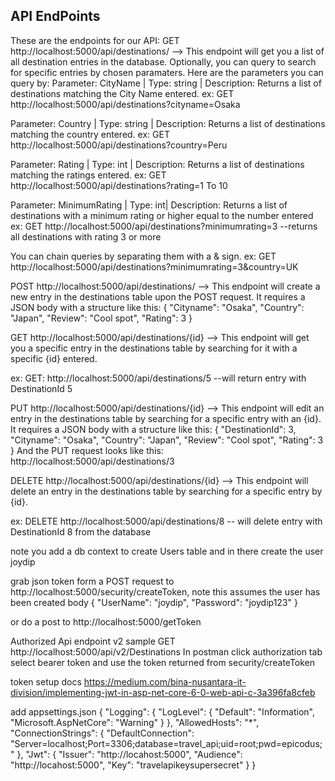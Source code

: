 ## API EndPoints

These are the endpoints for our API:
GET http://localhost:5000/api/destinations/
--> This endpoint will get you a list of all destination entries in the database.
Optionally, you can query to search for specific entries by chosen paramaters. Here are the parameters you can query by:
Parameter: CityName | Type: string | Description: Returns a list of destinations matching the City Name entered.
ex: GET http://localhost:5000/api/destinations?cityname=Osaka
 
 Parameter: Country | Type: string | Description: Returns a list of destinations matching the country entered.
ex: GET http://localhost:5000/api/destinations?country=Peru


Parameter: Rating | Type: int | Description: Returns a list of destinations  matching the ratings entered.
ex: GET http://localhost:5000/api/destinations?rating=1 To 10

Parameter: MinimumRating | Type: int| Description: Returns a list of destinations  with a minimum rating or higher equal to the number entered
ex: GET http://localhost:5000/api/destinations?minimumrating=3
--returns all destinations with rating 3 or more

You can chain queries by separating them with a & sign.
ex: GET http://localhost:5000/api/destinations?minimumrating=3&country=UK

POST http://localhost:5000/api/destinations/
--> This endpoint will create a new entry in the destinations table upon the POST request. It requires a JSON body with a structure like this:
{
    "Cityname": "Osaka",
    "Country": "Japan",
    "Review": "Cool spot",
    "Rating": 3
}

GET http://localhost:5000/api/destinations/{id}
--> This endpoint will get you a specific entry in the destinations table by searching for it with a specific {id} entered.

ex: GET: http://localhost:5000/api/destinations/5
--will return entry with DestinationId 5

PUT http://localhost:5000/api/destinations/{id}
--> This endpoint will edit an entry in the destinations table by searching for a specific entry with an {id}. It requires a JSON body with a structure like this:
{
    "DestinationId": 3,
    "Cityname": "Osaka",
    "Country": "Japan",
    "Review": "Cool spot",
    "Rating": 3
}
And the PUT request looks like this:
http://localhost:5000/api/destinations/3


DELETE http://localhost:5000/api/destinations/{id}
--> This endpoint will delete an entry in the destinations table by searching for a specific entry by {id}.

ex: DELETE http://localhost:5000/api/destinations/8
-- will delete entry with DestinationId 8 from the database

note you add a db context to create Users table and in there create the user joydip

grab json token form a POST request to 
http://localhost:5000/security/createToken, note this assumes the user has been created
body
{
    "UserName": "joydip",
    "Password": "joydip123"
}

or do a post to http://localhost:5000/getToken

Authorized Api endpoint v2 sample GET
http://localhost:5000/api/v2/Destinations
In postman click authorization tab
select bearer token and use the token returned from security/createToken

token setup docs
https://medium.com/bina-nusantara-it-division/implementing-jwt-in-asp-net-core-6-0-web-api-c-3a396fa8cfeb

add appsettings.json
{
    "Logging": {
      "LogLevel": {
        "Default": "Information",
        "Microsoft.AspNetCore": "Warning"
      }
    },
    "AllowedHosts": "*",
    "ConnectionStrings": {
      "DefaultConnection": "Server=localhost;Port=3306;database=travel_api;uid=root;pwd=epicodus;"
    },
    "Jwt": {
        "Issuer": "http://locahost:5000",
        "Audience": "http://locahost:5000",
        "Key": "travelapikeysupersecret"
    }
  }